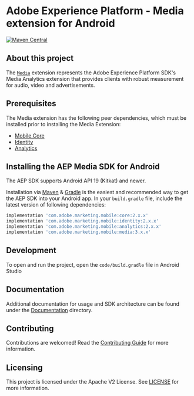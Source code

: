# Adobe Experience Platform - Media extension for Android

[![Maven Central](https://img.shields.io/maven-central/v/com.adobe.marketing.mobile/media.svg?logo=android&logoColor=white&label=media)](https://mvnrepository.com/artifact/com.adobe.marketing.mobile/media)

## About this project

The [`Media`](https://developer.adobe.com/client-sdks/documentation/adobe-media-analytics) extension represents the Adobe Experience Platform SDK's Media Analytics extension that provides clients with robust measurement for audio, video and advertisements.

## Prerequisites
The Media extension has the following peer dependencies, which must be installed prior to installing the Media Extension:

- [Mobile Core](https://developer.adobe.com/client-sdks/documentation/mobile-core)
- [Identity](https://developer.adobe.com/client-sdks/documentation/mobile-core/identity)
- [Analytics](https://developer.adobe.com/client-sdks/documentation/adobe-analytics)

## Installing the AEP Media SDK for Android

The AEP SDK supports Android API 19 (Kitkat) and newer.

Installation via [Maven](https://maven.apache.org/) & [Gradle](https://gradle.org/) is the easiest and recommended way to get the AEP SDK into your Android app.  In your `build.gradle` file, include the latest version of following dependencies:

```gradle
implementation 'com.adobe.marketing.mobile:core:2.x.x'
implementation 'com.adobe.marketing.mobile:identity:2.x.x'
implementation 'com.adobe.marketing.mobile:analytics:2.x.x'
implementation 'com.adobe.marketing.mobile:media:3.x.x'
```

## Development

To open and run the project, open the `code/build.gradle` file in Android Studio

## Documentation

Additional documentation for usage and SDK architecture can be found under the [Documentation](Documentation) directory.

## Contributing

Contributions are welcomed! Read the [Contributing Guide](./.github/CONTRIBUTING.md) for more information.

## Licensing

This project is licensed under the Apache V2 License. See [LICENSE](LICENSE) for more information.

